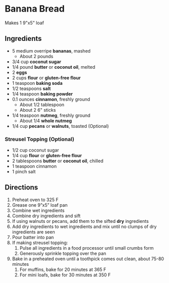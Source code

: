 # Banana Bread

Makes 1 9"x5" loaf

## Ingredients

- 5 medium overripe **bananas**, mashed
    - About 2 pounds
- 3/4 cup **coconut sugar**
- 1/4 pound **butter** or **coconut oil**, melted
- 2 **eggs**
- 2 cups **flour** or **gluten-free flour**
- 1 teaspoon **baking soda**
- 1/2 teaspoons **salt**
- 1/4 teaspoon **baking powder**
- 0.1 ounces **cinnamon**, freshly ground
    - About 1/2 tablespoon
    - About 2 6" sticks
- 1/4 teaspoon **nutmeg**, freshly ground
    - About 1/4 **whole nutmeg**
- 1/4 cup **pecans** or **walnuts**, toasted (Optional)

### Streusel Topping (Optional)

- 1/2 cup coconut sugar
- 1/4 cup **flour** or **gluten-free flour**
- 2 tablespoons **butter** or **coconut oil**, chilled
- 1 teaspoon cinnamon
- 1 pinch salt

## Directions

1. Preheat oven to 325 F
1. Grease one 9”x5” loaf pan
1. Combine wet ingredients
1. Combine dry ingredients and sift
1. If using walnuts or pecans, add them to the sifted **dry** ingredients
1. Add dry ingredients to wet ingredients and mix until no clumps of dry ingredients are seen
1. Pour batter into pan
1. If making streusel topping:
    1. Pulse all ingredients in a food processor until small crumbs form
    1. Generously sprinkle topping over the pan
1. Bake in a preheated oven until a toothpick comes out clean, about 75-80 minutes
    1. For muffins, bake for 20 minutes at 365 F
    1. For mini loafs, bake for 30 minutes at 350 F
